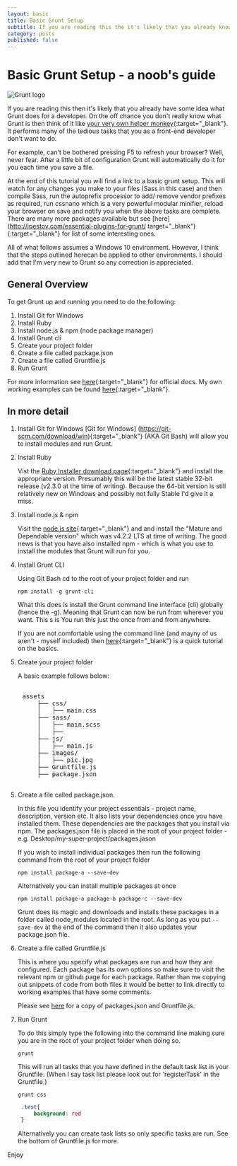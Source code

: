```yaml
---
layout: basic
title: Basic Grunt Setup
subtitle: If you are reading this the it's likely that you already know what Grunt does for a developer. However, on the off chance you don't really know what Grunt is then think of it like...
category: posts
published: false
---
```


# Basic Grunt Setup - a noob's guide

![Grunt logo](http://lukemcgurdy.github.io/assets/images/post-images/grunt-logo.jpg)


If you are reading this then it's likely that you already have some idea what Grunt does for a developer. On the off chance you don't really know what Grunt is then think of it like [your very own helper monkey](https://www.youtube.com/watch?v=BFts5ISnaxQ){:target="_blank"}. It performs many of the tedious tasks that you as a front-end developer don't want to do.

For example, can't be bothered pressing F5 to refresh your browser? Well, never fear. After a little bit of configuration Grunt will automatically do it for you each time you save a file.

At the end of this tutorial you will find a link to a basic grunt setup. This will watch for any changes you make to your files (Sass in this case) and then compile Sass, run the autoprefix processor to add/ remove vendor prefixes as required, run cssnano which is a very powerful modular minifier, reload your browser on save and notify you when the above tasks are complete. There are many more packages available but see [here](http://ipestov.com/essential-plugins-for-grunt/ target="_blank"){:target="_blank"} for list of some interesting ones.

All of what follows assumes a Windows 10 environment. However, I think that the steps outlined herecan be applied to other environments. I should add that I'm very new to Grunt so any correction is appreciated.

## General Overview

To get Grunt up and running you need to do the following:

1. Install Git for Windows
2. Install Ruby
3. Install node.js & npm (node package manager)
4. Install Grunt cli
4. Create your project folder
4. Create a file called package.json
5. Create a file called Gruntfile.js
6. Run Grunt

For more information see [here](http://blog.teamtreehouse.com/getting-started-with-grunt){:target="_blank"} for official docs.
My own working examples can be found [here](https://github.com/LukeMcGurdy/Basic-Grunt-Setup){:target="_blank"}.

## In more detail
1. Install Git for Windows
    [Git for Windows] (https://git-scm.com/download/win){:target="_blank"} (AKA Git Bash) will allow you to install modules and run Grunt.

1. Install Ruby

    Vist the [Ruby Installer download page](http://rubyinstaller.org/downloads/){:target="_blank"} and install the appropriate version. Presumably this will be the latest stable 32-bit release (v2.3.0 at the time of writing). Because the 64-bit version is still relatively new on Windows and possibly not fully Stable I'd give it a miss.

2. Install node.js & npm

    Visit the [node.js site](https://nodejs.org/en/){:target="_blank"} and and install the "Mature and Dependable version" which was v4.2.2 LTS at time of writing. The good news is that you have also installed npm - which is what you use to install the modules that Grunt will run for you.

3. Install Grunt CLI

    Using Git Bash cd to the root of your project folder and run

    `npm install -g grunt-cli`

    What this does is install the Grunt command line interface (cli) globally (hence the -g). Meaning that Grunt can now be run from wherever you want. This s is You run this just the once from and from anywhere.

    If you are not comfortable using the command line (and mayny of us aren't - myself included) then [here](http://leveluptuts.com/tutorials/command-line-basics){:target="_blank"} is a quick tutorial on the basics.  

4. Create your project folder

    A basic example follows below:
<pre>

    assets
        ├── css/
        │   ├── main.css
        ├── sass/
        │   ├── main.scss
        │   ├──
        ├── js/
        │   ├── main.js
        ├── images/
        │   ├── pic.jpg
        ├── Gruntfile.js    
        ├── package.json   

</pre>      

5. Create a file called package.json.

    In this file you identify your project essentials - project name, description, version etc. It also lists your dependencies once you have installed them. These dependencies are the packages that you install via npm. The packages.json file is placed in the root of your project folder - e.g. Desktop/my-super-project/packages.jason

    If you wish to install individual packages then run the following command from the root of your project folder

    `npm install package-a --save-dev`

    Alternatively you can install multiple packages at once

    `npm install package-a package-b package-c --save-dev`

    Grunt does its magic and downloads and installs these packages in a folder called node_modules located in the root. As long as you put `--save-dev` at the end of the command then it also updates your package.json file.


6. Create a file called Gruntfile.js

    This is where you specify what packages are run and how they are configured. Each package has its own options so make sure to visit the relevant npm or github page for each package. Rather than me copying out snippets of code from both files it would be better to link directly to working examples that have some comments.

    Please see [here](https://github.com/LukeMcGurdy/Basic-Grunt-Setup) for a copy of packages.json and Gruntfile.js.

7. Run Grunt

    To do this simply type the following into the command line making sure you are in the root of your project folder when doing so.

    `grunt`

    This will run all tasks that you have defined in the default task list in your Gruntfile. (When I say task list please look out for 'registerTask' in the Gruntfile.)

    `grunt css`

   ```css
    .test{
        background: red
    }
   ```
   Alternatively you can create task lists so only specific tasks are run. See the bottom of Gruntfile.js for more.

Enjoy
